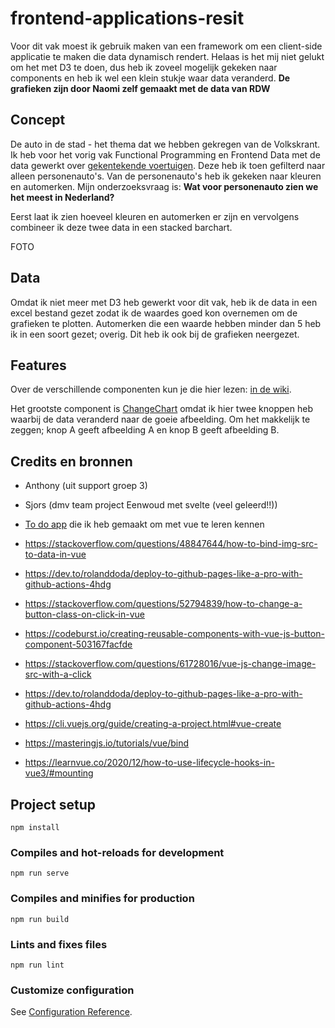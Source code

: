 # frontend-applications-resit
Voor dit vak moest ik gebruik maken van een framework om een client-side applicatie te maken die data dynamisch rendert. Helaas is het mij niet gelukt om het met D3 te doen, dus heb ik zoveel mogelijk gekeken naar components en heb ik wel een klein stukje waar data veranderd. **De grafieken zijn door Naomi zelf gemaakt met de data van RDW**

## Concept
De auto in de stad - het thema dat we hebben gekregen van de Volkskrant. Ik heb voor het vorig vak Functional Programming en Frontend Data met de data gewerkt over [gekentekende voertuigen](https://opendata.rdw.nl/Voertuigen/Open-Data-RDW-Gekentekende_voertuigen/m9d7-ebf2). Deze heb ik toen gefilterd naar alleen personenauto's. Van de personenauto's heb ik gekeken naar kleuren en automerken. Mijn onderzoeksvraag is: **Wat voor personenauto zien we het meest in Nederland?**

Eerst laat ik zien hoeveel kleuren en automerken er zijn en vervolgens combineer ik deze twee data in een stacked barchart. 

FOTO

## Data
Omdat ik niet meer met D3 heb gewerkt voor dit vak, heb ik de data in een excel bestand gezet zodat ik de waardes goed kon overnemen om de grafieken te plotten. Automerken die een waarde hebben minder dan 5 heb ik in een soort gezet; overig. Dit heb ik ook bij de grafieken neergezet.

## Features
Over de verschillende componenten kun je die hier lezen: [in de wiki](https://github.com/wailingnaomi/frontend-applications-resit/wiki).

Het grootste component is [ChangeChart](https://github.com/wailingnaomi/frontend-applications-resit/wiki/ChangeChart.vue-%7C-state---component) omdat ik hier twee knoppen heb waarbij de data veranderd naar de goeie afbeelding. Om het makkelijk te zeggen; knop A geeft afbeelding A en knop B geeft afbeelding B.

## Credits en bronnen
- Anthony (uit support groep 3)
- Sjors (dmv team project Eenwoud met svelte (veel geleerd!!))
- [To do app](https://github.com/wailingnaomi/frontend-applications) die ik heb gemaakt om met vue te leren kennen

- https://stackoverflow.com/questions/48847644/how-to-bind-img-src-to-data-in-vue
- https://dev.to/rolanddoda/deploy-to-github-pages-like-a-pro-with-github-actions-4hdg
- https://stackoverflow.com/questions/52794839/how-to-change-a-button-class-on-click-in-vue
- https://codeburst.io/creating-reusable-components-with-vue-js-button-component-503167facfde
- https://stackoverflow.com/questions/61728016/vue-js-change-image-src-with-a-click
- https://dev.to/rolanddoda/deploy-to-github-pages-like-a-pro-with-github-actions-4hdg
- https://cli.vuejs.org/guide/creating-a-project.html#vue-create
- https://masteringjs.io/tutorials/vue/bind
- https://learnvue.co/2020/12/how-to-use-lifecycle-hooks-in-vue3/#mounting

## Project setup
```
npm install
```

### Compiles and hot-reloads for development
```
npm run serve
```

### Compiles and minifies for production
```
npm run build
```

### Lints and fixes files
```
npm run lint
```

### Customize configuration
See [Configuration Reference](https://cli.vuejs.org/config/).
